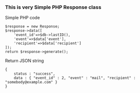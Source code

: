 ### This is very Simple PHP Response class



Simple PHP code

	$response = new Response;
	$response->data([
		'event_id'=>$db->lastID(), 
		'event'=>$data['event'], 
		'recipient'=>$data['recipient']
	]);
	return $response->generate();
	
Return JSON string 

	{
		status : "success",
		data : { "event_id" : 2, "event" : "mail", "recipient" : "somebody@example.com" }
	}